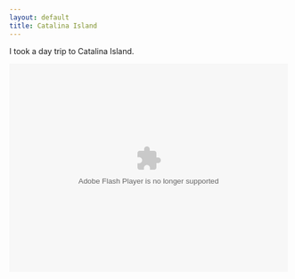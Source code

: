```yaml
---
layout: default
title: Catalina Island
---
```



I took a day trip to Catalina Island.

<object width="500" height="375"> <param name="flashvars" value="offsite=true&lang=en-us&page_show_url=%2Fphotos%2Fehrenmurdick%2Fsets%2F72157624733112986%2Fshow%2F&page_show_back_url=%2Fphotos%2Fehrenmurdick%2Fsets%2F72157624733112986%2F&set_id=72157624733112986&jump_to="></param> <param name="movie" value="http://www.flickr.com/apps/slideshow/show.swf?v=104087"></param> <param name="allowFullScreen" value="true"></param><embed type="application/x-shockwave-flash" src="http://www.flickr.com/apps/slideshow/show.swf?v=104087" allowFullScreen="true" flashvars="offsite=true&lang=en-us&page_show_url=%2Fphotos%2Fehrenmurdick%2Fsets%2F72157624733112986%2Fshow%2F&page_show_back_url=%2Fphotos%2Fehrenmurdick%2Fsets%2F72157624733112986%2F&set_id=72157624733112986&jump_to=" width="500" height="375"></embed></object>
